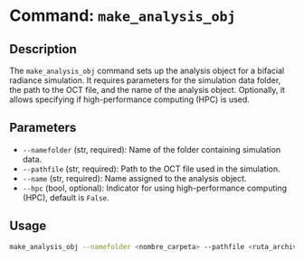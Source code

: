 # Command: `make_analysis_obj`

## Description

The `make_analysis_obj` command sets up the analysis object for a bifacial radiance simulation. It requires parameters for the simulation data folder, the path to the OCT file, and the name of the analysis object. Optionally, it allows specifying if high-performance computing (HPC) is used.

## Parameters

- `--namefolder` (str, required): Name of the folder containing simulation data.
- `--pathfile` (str, required): Path to the OCT file used in the simulation.
- `--name`  (str, required): Name assigned to the analysis object.
- `--hpc` (bool, optional): Indicator for using high-performance computing (HPC), default is  `False`.

## Usage

```bash
make_analysis_obj --namefolder <nombre_carpeta> --pathfile <ruta_archivo> --name <nombre_objeto> [--hpc <true/false>]
```

